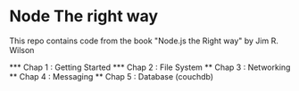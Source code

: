 # Node The right way

This repo contains code from the book "Node.js the Right way" by Jim R. Wilson

*** Chap 1 : Getting Started
*** Chap 2 : File System
**  Chap 3 : Networking 
**  Chap 4 : Messaging
**  Chap 5 : Database (couchdb)
